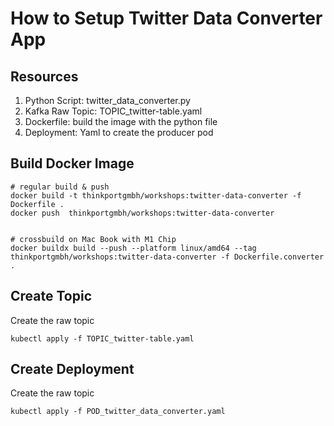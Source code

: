 # How to Setup Twitter Data Converter App

## Resources

1. Python Script: twitter_data_converter.py
2. Kafka Raw Topic: TOPIC_twitter-table.yaml
3. Dockerfile: build the image with the python file
4. Deployment: Yaml to create the producer pod

## Build Docker Image

```
# regular build & push
docker build -t thinkportgmbh/workshops:twitter-data-converter -f Dockerfile .
docker push  thinkportgmbh/workshops:twitter-data-converter


# crossbuild on Mac Book with M1 Chip
docker buildx build --push --platform linux/amd64 --tag thinkportgmbh/workshops:twitter-data-converter -f Dockerfile.converter .
```

## Create Topic

Create the raw topic

```
kubectl apply -f TOPIC_twitter-table.yaml
```

## Create Deployment

Create the raw topic

```
kubectl apply -f POD_twitter_data_converter.yaml
```

